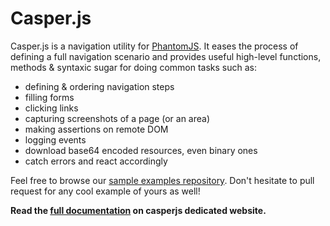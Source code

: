 # Casper.js

Casper.js is a navigation utility for [PhantomJS](http://www.phantomjs.org/). It eases the process of defining a full navigation scenario and provides useful high-level functions, methods & syntaxic sugar for doing common tasks such as:

- defining & ordering navigation steps
- filling forms
- clicking links
- capturing screenshots of a page (or an area)
- making assertions on remote DOM
- logging events
- download base64 encoded resources, even binary ones
- catch errors and react accordingly

Feel free to browse our [sample examples repository](https://github.com/n1k0/casperjs/tree/master/samples). Don't hesitate to pull request for any cool example of yours as well!

**Read the [full documentation](http://n1k0.github.com/casperjs/) on casperjs dedicated website.**